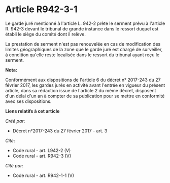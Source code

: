 # Article R942-3-1

Le garde juré mentionné à l'article L. 942-2 prête le serment prévu à l'article R. 942-3 devant le tribunal de grande
instance dans le ressort duquel est établi le siège du comité dont il relève. 

La prestation de serment n'est pas renouvelée en cas de modification des limites géographiques de la zone que le garde juré
est chargé de surveiller, à condition qu'elle reste localisée dans le ressort du tribunal ayant reçu le serment.

**Nota:**

Conformément aux dispositions de l'article 6 du décret n° 2017-243 du 27 février 2017, les gardes jurés en activité avant
l'entrée en vigueur du présent article, dans sa rédaction issue de l'article 2 du même décret, disposent d'un délai d'un an à
compter de sa publication pour se mettre en conformité avec ses dispositions.

**Liens relatifs à cet article**

_Créé par_:

  - Décret n°2017-243 du 27 février 2017 - art. 3

_Cite_:

  - Code rural - art. L942-2 (V)
  - Code rural - art. R942-3 (V)

_Cité par_:

  - Code rural - art. R942-1-1 (V)
